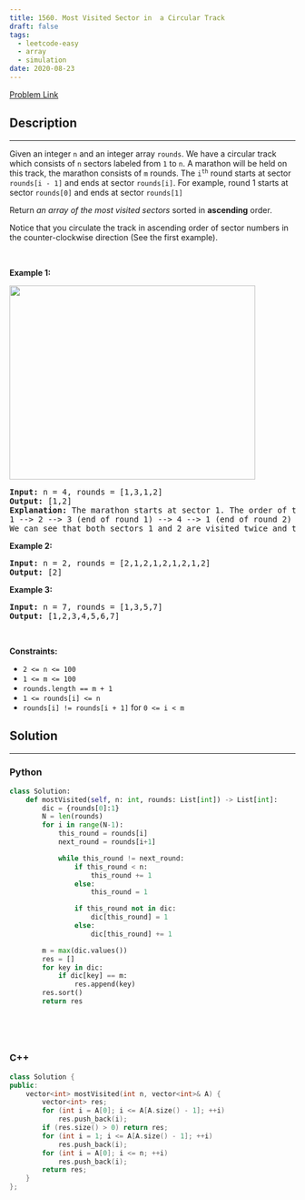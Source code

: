 ```yaml
---
title: 1560. Most Visited Sector in  a Circular Track
draft: false
tags: 
  - leetcode-easy
  - array
  - simulation
date: 2020-08-23
---
```


[Problem Link](https://leetcode.com/problems/most-visited-sector-in-a-circular-track/)

## Description

---
<p>Given an integer <code>n</code> and an integer array <code>rounds</code>. We have a circular track which consists of <code>n</code> sectors labeled from <code>1</code> to <code>n</code>. A marathon will be held on this track, the marathon consists of <code>m</code> rounds. The <code>i<sup>th</sup></code> round starts at sector <code>rounds[i - 1]</code> and ends at sector <code>rounds[i]</code>. For example, round 1 starts at sector <code>rounds[0]</code> and ends at sector <code>rounds[1]</code></p>

<p>Return <em>an array of the most visited sectors</em> sorted in <strong>ascending</strong> order.</p>

<p>Notice that you circulate the track in ascending order of sector numbers in the counter-clockwise direction (See the first example).</p>

<p>&nbsp;</p>
<p><strong class="example">Example 1:</strong></p>
<img alt="" src="https://assets.leetcode.com/uploads/2020/08/14/tmp.jpg" style="width: 433px; height: 341px;" />
<pre>
<strong>Input:</strong> n = 4, rounds = [1,3,1,2]
<strong>Output:</strong> [1,2]
<strong>Explanation:</strong> The marathon starts at sector 1. The order of the visited sectors is as follows:
1 --&gt; 2 --&gt; 3 (end of round 1) --&gt; 4 --&gt; 1 (end of round 2) --&gt; 2 (end of round 3 and the marathon)
We can see that both sectors 1 and 2 are visited twice and they are the most visited sectors. Sectors 3 and 4 are visited only once.</pre>

<p><strong class="example">Example 2:</strong></p>

<pre>
<strong>Input:</strong> n = 2, rounds = [2,1,2,1,2,1,2,1,2]
<strong>Output:</strong> [2]
</pre>

<p><strong class="example">Example 3:</strong></p>

<pre>
<strong>Input:</strong> n = 7, rounds = [1,3,5,7]
<strong>Output:</strong> [1,2,3,4,5,6,7]
</pre>

<p>&nbsp;</p>
<p><strong>Constraints:</strong></p>

<ul>
	<li><code>2 &lt;= n &lt;= 100</code></li>
	<li><code>1 &lt;= m &lt;= 100</code></li>
	<li><code>rounds.length == m + 1</code></li>
	<li><code>1 &lt;= rounds[i] &lt;= n</code></li>
	<li><code>rounds[i] != rounds[i + 1]</code> for <code>0 &lt;= i &lt; m</code></li>
</ul>


## Solution

---
### Python
``` py title='most-visited-sector-in-a-circular-track'
class Solution:
    def mostVisited(self, n: int, rounds: List[int]) -> List[int]:
        dic = {rounds[0]:1}
        N = len(rounds)
        for i in range(N-1):
            this_round = rounds[i]
            next_round = rounds[i+1]

            while this_round != next_round:
                if this_round < n:
                    this_round += 1
                else:
                    this_round = 1

                if this_round not in dic:
                    dic[this_round] = 1
                else:
                    dic[this_round] += 1

        m = max(dic.values())
        res = []
        for key in dic:
            if dic[key] == m:
                res.append(key)
        res.sort()
        return res
            

            
            
```
### C++
``` cpp title='most-visited-sector-in-a-circular-track'
class Solution {
public:
    vector<int> mostVisited(int n, vector<int>& A) {
        vector<int> res;
        for (int i = A[0]; i <= A[A.size() - 1]; ++i)
            res.push_back(i);
        if (res.size() > 0) return res;
        for (int i = 1; i <= A[A.size() - 1]; ++i)
            res.push_back(i);
        for (int i = A[0]; i <= n; ++i)
            res.push_back(i);
        return res;
    }
};
```


